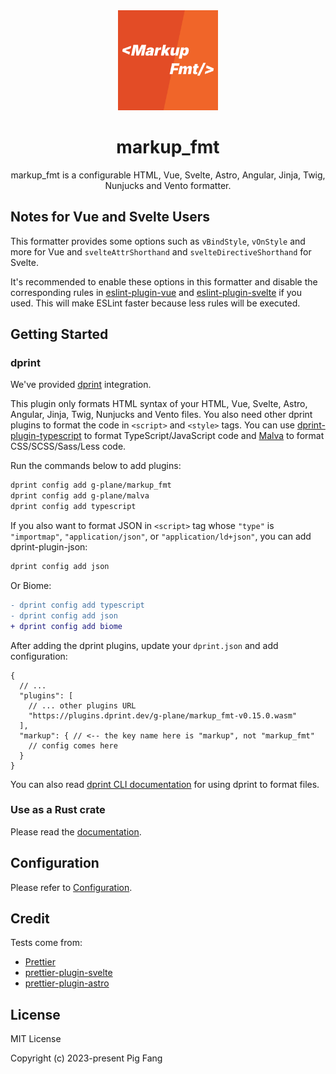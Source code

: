 <div align="center"><img src="./media/markup_fmt.svg" width="160"></div>
<h1 align="center">markup_fmt</h1>

<p align="center">
markup_fmt is a configurable HTML, Vue, Svelte, Astro, Angular, Jinja, Twig, Nunjucks and Vento formatter.
</p>

## Notes for Vue and Svelte Users

This formatter provides some options such as `vBindStyle`, `vOnStyle` and more for Vue and
`svelteAttrShorthand` and `svelteDirectiveShorthand` for Svelte.

It's recommended to enable these options in this formatter and disable the corresponding
rules in [eslint-plugin-vue](https://eslint.vuejs.org) and [eslint-plugin-svelte](https://sveltejs.github.io/eslint-plugin-svelte) if you used.
This will make ESLint faster because less rules will be executed.

## Getting Started

### dprint

We've provided [dprint](https://dprint.dev/) integration.

This plugin only formats HTML syntax of your HTML, Vue, Svelte, Astro, Angular, Jinja, Twig, Nunjucks and Vento files.
You also need other dprint plugins to format the code in `<script>` and `<style>` tags.
You can use [dprint-plugin-typescript](https://github.com/dprint/dprint-plugin-typescript) to
format TypeScript/JavaScript code and [Malva](https://github.com/g-plane/malva) to format CSS/SCSS/Sass/Less code.

Run the commands below to add plugins:

```bash
dprint config add g-plane/markup_fmt
dprint config add g-plane/malva
dprint config add typescript
```

If you also want to format JSON in `<script>` tag whose `"type"` is `"importmap"`, `"application/json"`, or `"application/ld+json"`,
you can add dprint-plugin-json:

```bash
dprint config add json
```

Or Biome:

```diff
- dprint config add typescript
- dprint config add json
+ dprint config add biome
```

After adding the dprint plugins, update your `dprint.json` and add configuration:

```jsonc
{
  // ...
  "plugins": [
    // ... other plugins URL
    "https://plugins.dprint.dev/g-plane/markup_fmt-v0.15.0.wasm"
  ],
  "markup": { // <-- the key name here is "markup", not "markup_fmt"
    // config comes here
  }
}
```

You can also read [dprint CLI documentation](https://dprint.dev/cli/) for using dprint to format files.

### Use as a Rust crate

Please read the [documentation](https://docs.rs/markup_fmt).

## Configuration

Please refer to [Configuration](https://markup-fmt.netlify.app/).

## Credit

Tests come from:

- [Prettier](https://github.com/prettier/prettier/tree/main/tests/format)
- [prettier-plugin-svelte](https://github.com/sveltejs/prettier-plugin-svelte)
- [prettier-plugin-astro](https://github.com/withastro/prettier-plugin-astro)

## License

MIT License

Copyright (c) 2023-present Pig Fang
